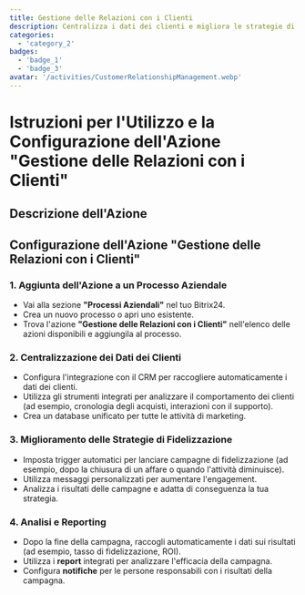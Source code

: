 ```yaml
---
title: Gestione delle Relazioni con i Clienti
description: Centralizza i dati dei clienti e migliora le strategie di fidelizzazione.
categories: 
  - 'category_2'
badges: 
  - 'badge_1'
  - 'badge_3'
avatar: '/activities/CustomerRelationshipManagement.webp'
---
```


# Istruzioni per l'Utilizzo e la Configurazione dell'Azione "Gestione delle Relazioni con i Clienti"

## Descrizione dell'Azione

## **Configurazione dell'Azione "Gestione delle Relazioni con i Clienti"**

### 1. Aggiunta dell'Azione a un Processo Aziendale
- Vai alla sezione **"Processi Aziendali"** nel tuo Bitrix24.
- Crea un nuovo processo o apri uno esistente.
- Trova l'azione **"Gestione delle Relazioni con i Clienti"** nell'elenco delle azioni disponibili e aggiungila al processo.

### 2. Centralizzazione dei Dati dei Clienti
- Configura l'integrazione con il CRM per raccogliere automaticamente i dati dei clienti.
- Utilizza gli strumenti integrati per analizzare il comportamento dei clienti (ad esempio, cronologia degli acquisti, interazioni con il supporto).
- Crea un database unificato per tutte le attività di marketing.

### 3. Miglioramento delle Strategie di Fidelizzazione
- Imposta trigger automatici per lanciare campagne di fidelizzazione (ad esempio, dopo la chiusura di un affare o quando l'attività diminuisce).
- Utilizza messaggi personalizzati per aumentare l'engagement.
- Analizza i risultati delle campagne e adatta di conseguenza la tua strategia.

### 4. Analisi e Reporting
- Dopo la fine della campagna, raccogli automaticamente i dati sui risultati (ad esempio, tasso di fidelizzazione, ROI).
- Utilizza i **report** integrati per analizzare l'efficacia della campagna.
- Configura **notifiche** per le persone responsabili con i risultati della campagna.